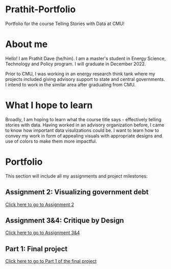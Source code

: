 # Prathit-Portfolio
Portfolio for the course Telling Stories with Data at CMU!

# About me 
Hello! I am Prathit Dave (he/him). I am a master's student in Energy Science, Technology and Policy program. I will graduate in December 2022. 

Prior to CMU, I was working in an energy research think tank where my projects included giving advisory support to state and central governments. I intend to work in the similar area after graduating from CMU.

# What I hope to learn
Broadly, I am hoping to learn what the course title says - effectively telling stories with data. Having worked in an advisory organization before, I came to know how important data visulizations could be. I want to learn how to convey my work in form of appealing visuals with appropriate designs and use of colors to make them more impactful.

# Portfolio
This section will include all my assignments and project milestones:

## Assignment 2: Visualizing government debt

[Click here to go to Assignment 2](https://github.com/Prathit25/Prathit-Portfolio/blob/main/TSWD2.md)

## Assignment 3&4: Critique by Design

[Click here to go to Assignment 3&4](https://github.com/Prathit25/Prathit-Portfolio/blob/main/TSDW3%264.md)

## Part 1: Final project

[Click here to go to Part 1 of the final project](https://github.com/Prathit25/Prathit-Portfolio/blob/main/Part%201:%20Final%20project.md)

